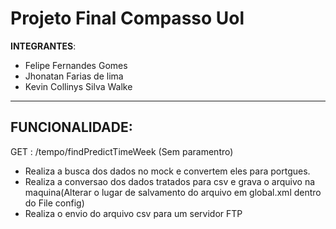 # Projeto Final Compasso Uol
**INTEGRANTES**:
 * Felipe Fernandes Gomes
 * Jhonatan Farias de lima
 * Kevin Collinys Silva Walke
 
---
## FUNCIONALIDADE: 

GET : /tempo/findPredictTimeWeek (Sem paramentro)
 * Realiza a busca dos dados no mock e convertem eles para portgues.
 * Realiza a conversao dos dados tratados para csv e grava o arquivo na maquina(Alterar o lugar de salvamento do arquivo em global.xml dentro do File config)
 * Realiza o envio do arquivo csv para um servidor FTP
